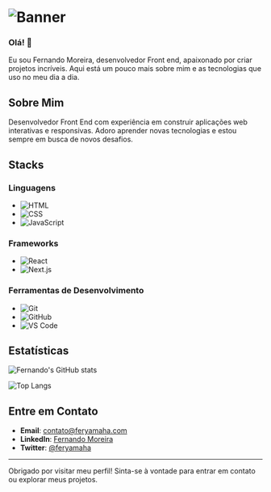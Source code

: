# ![Banner](https://link-para-sua-imagem-de-capa)

### Olá! 👋

Eu sou Fernando Moreira, desenvolvedor Front end, apaixonado por criar projetos incríveis. Aqui está um pouco mais sobre mim e as tecnologias que uso no meu dia a dia.

## Sobre Mim

Desenvolvedor Front End com experiência em construir aplicações web interativas e responsivas. Adoro aprender novas tecnologias e estou sempre em busca de novos desafios.

## Stacks

### Linguagens

- ![HTML](https://img.shields.io/badge/HTML5-E34F26?style=for-the-badge&logo=html5&logoColor=white)
- ![CSS](https://img.shields.io/badge/CSS3-1572B6?style=for-the-badge&logo=css3&logoColor=white)
- ![JavaScript](https://img.shields.io/badge/JavaScript-323330?style=for-the-badge&logo=javascript&logoColor=F7DF1E)

### Frameworks

- ![React](https://img.shields.io/badge/React-20232A?style=for-the-badge&logo=react&logoColor=61DAFB)
- ![Next.js](https://img.shields.io/badge/Next.js-000000?style=for-the-badge&logo=nextdotjs&logoColor=white)

### Ferramentas de Desenvolvimento

- ![Git](https://img.shields.io/badge/Git-F05032?style=for-the-badge&logo=git&logoColor=white)
- ![GitHub](https://img.shields.io/badge/GitHub-100000?style=for-the-badge&logo=github&logoColor=white)
- ![VS Code](https://img.shields.io/badge/Visual_Studio_Code-0078d7?style=for-the-badge&logo=visual%20studio%20code&logoColor=white)

## Estatísticas

![Fernando's GitHub stats](https://github-readme-stats.vercel.app/api?username=feryamaha&show_icons=true&theme=radical)

![Top Langs](https://github-readme-stats.vercel.app/api/top-langs/?username=feryamaha&layout=compact&theme=radical)

## Entre em Contato

- **Email**: [contato@feryamaha.com](mailto:contato@feryamaha.com)
- **LinkedIn**: [Fernando Moreira](https://www.linkedin.com/in/seuLinkedIn)
- **Twitter**: [@feryamaha](https://twitter.com/feryamaha)

---

Obrigado por visitar meu perfil! Sinta-se à vontade para entrar em contato ou explorar meus projetos.
